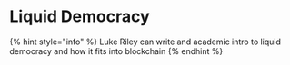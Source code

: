 # Liquid Democracy

{% hint style="info" %}
Luke Riley can write and academic intro to liquid democracy and how it fits into blockchain
{% endhint %}

